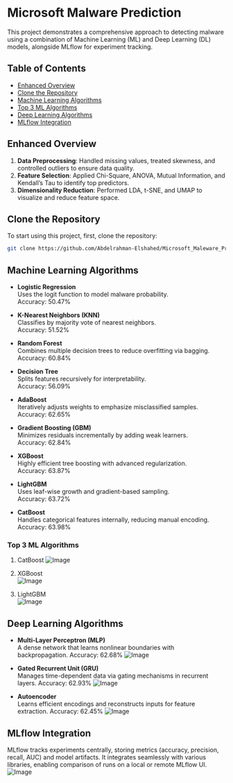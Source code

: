 # Microsoft Malware Prediction

This project demonstrates a comprehensive approach to detecting malware using a combination of Machine Learning (ML) and Deep Learning (DL) models, alongside MLflow for experiment tracking.


## Table of Contents

- [Enhanced Overview](#enhanced-overview)
- [Clone the Repository](#clone-the-repository)
- [Machine Learning Algorithms](#machine-learning-algorithms)
- [Top 3 ML Algorithms](#top-3-ml-algorithms)
- [Deep Learning Algorithms](#deep-learning-algorithms)
- [MLflow Integration](#mlflow-integration)


## Enhanced Overview
1. **Data Preprocessing**: Handled missing values, treated skewness, and controlled outliers to ensure data quality.  
2. **Feature Selection**: Applied Chi-Square, ANOVA, Mutual Information, and Kendall’s Tau to identify top predictors.  
3. **Dimensionality Reduction**: Performed LDA, t-SNE, and UMAP to visualize and reduce feature space.  

## Clone the Repository

To start using this project, first, clone the repository:

```bash
git clone https://github.com/Abdelrahman-Elshahed/Microsoft_Maleware_Prediction_Kaggle_Competition.git
```


## Machine Learning Algorithms
- **Logistic Regression**  
    Uses the logit function to model malware probability.  
    Accuracy: 50.47%

- **K-Nearest Neighbors (KNN)**  
    Classifies by majority vote of nearest neighbors.  
    Accuracy: 51.52%

- **Random Forest**  
    Combines multiple decision trees to reduce overfitting via bagging.  
    Accuracy: 60.84%

- **Decision Tree**  
    Splits features recursively for interpretability.  
    Accuracy: 56.09%

- **AdaBoost**  
    Iteratively adjusts weights to emphasize misclassified samples.  
    Accuracy: 62.65%

- **Gradient Boosting (GBM)**  
    Minimizes residuals incrementally by adding weak learners.  
    Accuracy: 62.84%

- **XGBoost**  
    Highly efficient tree boosting with advanced regularization.  
    Accuracy: 63.87%

- **LightGBM**  
    Uses leaf-wise growth and gradient-based sampling.  
    Accuracy: 63.72%

- **CatBoost**  
    Handles categorical features internally, reducing manual encoding.  
    Accuracy: 63.98%

### Top 3 ML Algorithms
1. CatBoost 
![Image](https://github.com/user-attachments/assets/60dda137-6534-4685-bfa3-2266a17315bf)

2. XGBoost  
![Image](https://github.com/user-attachments/assets/05268524-d7fa-4629-bd98-e1182dfdb569)

3. LightGBM  
![Image](https://github.com/user-attachments/assets/ba3dd60a-e056-4484-8dd3-3cedcf8fa5d4)

## Deep Learning Algorithms
- **Multi-Layer Perceptron (MLP)**  
    A dense network that learns nonlinear boundaries with backpropagation.
    Accuracy: 62.68%
  ![Image](https://github.com/user-attachments/assets/79fb111d-27ac-4ea7-9090-faa7ce9d427a)

- **Gated Recurrent Unit (GRU)**  
    Manages time-dependent data via gating mechanisms in recurrent layers.
    Accuracy: 62.93%
  ![Image](https://github.com/user-attachments/assets/436d094a-0c48-47d1-bf7d-479872bd5574)

- **Autoencoder**  
    Learns efficient encodings and reconstructs inputs for feature extraction.
    Accuracy: 62.45%
  ![Image](https://github.com/user-attachments/assets/7aee9441-d8c5-47cf-ad5e-5fe480ae5e26)

## MLflow Integration
MLflow tracks experiments centrally, storing metrics (accuracy, precision, recall, AUC) and model artifacts. It integrates seamlessly with various libraries, enabling comparison of runs on a local or remote MLflow UI.
![Image](https://github.com/user-attachments/assets/06b1a3f3-e84b-489d-a188-aa74d7bba144)
